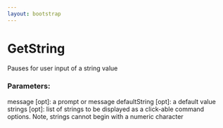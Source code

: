 ```yaml
---
layout: bootstrap
---
```


# GetString

Pauses for user input of a string value
        

### Parameters:

message [opt]: a prompt or message
defaultString [opt]: a default value
strings [opt]: list of strings to be displayed as a click-able command options.
  Note, strings cannot begin with a numeric character
        


